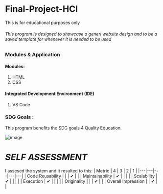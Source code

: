 # Final-Project-HCI
This is for educational purposes only

###### This program is designed to showcase a generi website design and to be a saved template for whenever it is needed to be used
### Modules & Application

#### Modules:
1. HTML
2. CSS

####  Integrated Development Environment (IDE)
1. VS Code

### SDG Goals :

This program benefits the SDG goals 4 Quality Education.

![image](https://github.com/SinMurasaki/Python-Random-Fact-Generator/assets/129580972/53602f0b-e89a-4658-bbef-2c1402f55e5e)


# *SELF ASSESSMENT*
I assesed the system and it resulted to this:
| Metric  |  4 | 3  | 2  |  1 |
|---|---|---|---|---|
| Code Reusability  |   |   | ✔ |   |
| Maintainability  | ✔ |   |   |   |
| Scalability  | ✔  |   |   |   |
| Execution  | ✔  |   |   |   |
| Originality  |  |  |  ✔ |   |
| Overall Impression    |  | ✔  |   |
